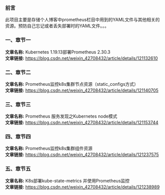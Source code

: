 ### 前言
此项目主要是存储个人博客中prometheus栏目中用到的YAML文件与其他相关的资源。预防自己忘记或者丢失部署时的YAML文件。。。

### 一、章节一
  **文章名称:** Kubernetes 1.19.13部署Prometheus 2.30.3  
  **文章链接:** https://blog.csdn.net/weixin_42708432/article/details/121132610

### 二、章节二
  **文章名称:** Prometheus监控k8s集群节点资源（static_configs方式）  
  **文章链接:** https://blog.csdn.net/weixin_42708432/article/details/121140705

### 三、章节三
  **文章名称:** Prometheus 服务发现之Kubernetes node模式  
  **文章链接:** https://blog.csdn.net/weixin_42708432/article/details/121153744
  
### 四、章节四
  **文章名称:** Prometheus监控k8s集群组件资源  
  **文章链接:** https://blog.csdn.net/weixin_42708432/article/details/121237575
  
### 五、章节五
  **文章名称:** K8s部署kube-state-metrics 并使用Prometheus监控  
  **文章链接:** https://blog.csdn.net/weixin_42708432/article/details/121238989
  
